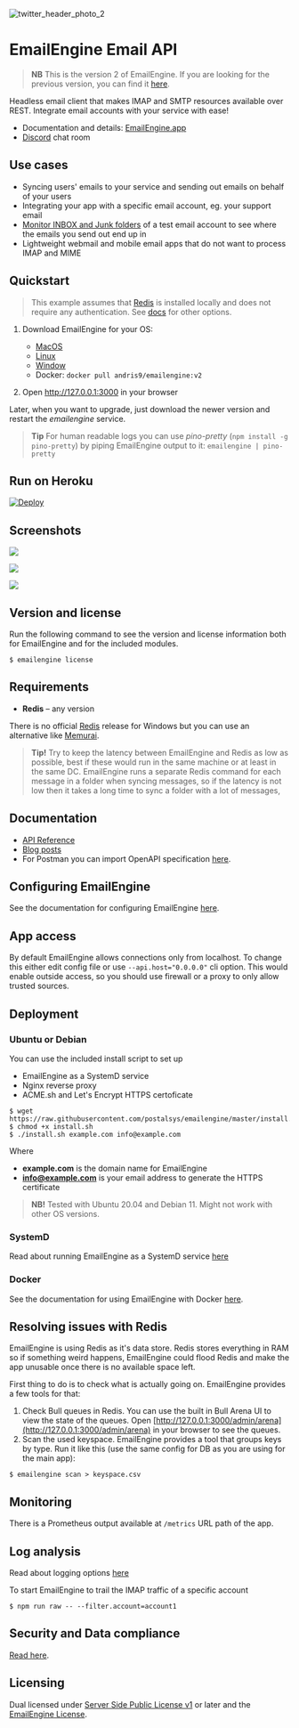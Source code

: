 ![twitter_header_photo_2](https://user-images.githubusercontent.com/132242/127487204-e27c980b-04b5-448c-b92f-e692fbefc1c5.png)

# EmailEngine Email API

> **NB** This is the version 2 of EmailEngine. If you are looking for the previous version, you can find it [here](https://github.com/postalsys/emailengine/tree/v1).

Headless email client that makes IMAP and SMTP resources available over REST. Integrate email accounts with your service with ease!

-   Documentation and details: [EmailEngine.app](https://emailengine.app/)
-   [Discord](https://emailengine.app/discord) chat room

## Use cases

-   Syncing users' emails to your service and sending out emails on behalf of your users
-   Integrating your app with a specific email account, eg. your support email
-   [Monitor INBOX and Junk folders](https://docs.emailengine.app/measuging-inbox-spam-placement/) of a test email account to see where the emails you send out end up in
-   Lightweight webmail and mobile email apps that do not want to process IMAP and MIME

## Quickstart

> This example assumes that [Redis](https://redis.io/) is installed locally and does not require any authentication. See [docs](https://emailengine.app/configuration#redis) for other options.

1. Download EmailEngine for your OS:

    - [MacOS](https://github.com/postalsys/emailengine/releases/latest/download/emailengine.pkg)
    - [Linux](https://github.com/postalsys/emailengine/releases/latest/download/emailengine.tar.gz)
    - [Window](https://github.com/postalsys/emailengine/releases/latest/download/emailengine.exe)
    - Docker: `docker pull andris9/emailengine:v2`

2. Open http://127.0.0.1:3000 in your browser

Later, when you want to upgrade, just download the newer version and restart the _emailengine_ service.

> **Tip** For human readable logs you can use _pino-pretty_ (`npm install -g pino-pretty`) by piping EmailEngine output to it: `emailengine | pino-pretty`

## Run on Heroku

[![Deploy](https://www.herokucdn.com/deploy/button.svg)](https://heroku.com/deploy?template=https://github.com/postalsys/emailengine)

## Screenshots

![](https://cldup.com/dC_4_suWrh.png)

![](https://cldup.com/KibGXRw8Mm.png)

![](https://cldup.com/mCxzWWjcLL.png)

## Version and license

Run the following command to see the version and license information both for EmailEngine and for the included modules.

```
$ emailengine license
```

## Requirements

-   **Redis** – any version

There is no official [Redis](https://redis.io/) release for Windows but you can use an alternative like [Memurai](https://www.memurai.com/).

> **Tip!** Try to keep the latency between EmailEngine and Redis as low as possible, best if these would run in the same machine or at least in the same DC. EmailEngine runs a separate Redis command for each message in a folder when syncing messages, so if the latency is not low then it takes a long time to sync a folder with a lot of messages,

## Documentation

-   [API Reference](https://api.emailengine.app/)
-   [Blog posts](https://docs.emailengine.app/tag/email-engine/)
-   For Postman you can import OpenAPI specification [here](https://api.emailengine.app/swagger.json).

## Configuring EmailEngine

See the documentation for configuring EmailEngine [here](https://emailengine.app/configuration).

## App access

By default EmailEngine allows connections only from localhost. To change this either edit config file or use `--api.host="0.0.0.0"` cli option. This would enable outside access, so you should use firewall or a proxy to only allow trusted sources.

## Deployment

### Ubuntu or Debian

You can use the included install script to set up

-   EmailEngine as a SystemD service
-   Nginx reverse proxy
-   ACME.sh and Let's Encrypt HTTPS certoficate

```
$ wget https://raw.githubusercontent.com/postalsys/emailengine/master/install.sh
$ chmod +x install.sh
$ ./install.sh example.com info@example.com
```

Where

-   **example.com** is the domain name for EmailEngine
-   **info@example.com** is your email address to generate the HTTPS certificate

> **NB!** Tested with Ubuntu 20.04 and Debian 11. Might not work with other OS versions.

### SystemD

Read about running EmailEngine as a SystemD service [here](https://emailengine.app/system-d-service)

### Docker

See the documentation for using EmailEngine with Docker [here](https://emailengine.app/docker).

## Resolving issues with Redis

EmailEngine is using Redis as it's data store. Redis stores everything in RAM so if something weird happens, EmailEngine could flood Redis and make the app unusable once there is no available space left.

First thing to do is to check what is actually going on. EmailEngine provides a few tools for that:

1. Check Bull queues in Redis. You can use the built in Bull Arena UI to view the state of the queues. Open [http://127.0.0.1:3000/admin/arena](http://127.0.0.1:3000/admin/arena) in your browser to see the queues.
2. Scan the used keyspace. EmailEngine provides a tool that groups keys by type. Run it like this (use the same config for DB as you are using for the main app):

```
$ emailengine scan > keyspace.csv
```

## Monitoring

There is a Prometheus output available at `/metrics` URL path of the app.

## Log analysis

Read about logging options [here](https://emailengine.app/logging)

To start EmailEngine to trail the IMAP traffic of a specific account

```
$ npm run raw -- --filter.account=account1
```

## Security and Data compliance

[Read here](https://docs.emailengine.app/data-compliance/).

## Licensing

Dual licensed under [Server Side Public License v1](./LICENSE.txt) or later and the [EmailEngine License](./LICENSE_EMAILENGINE.txt).
